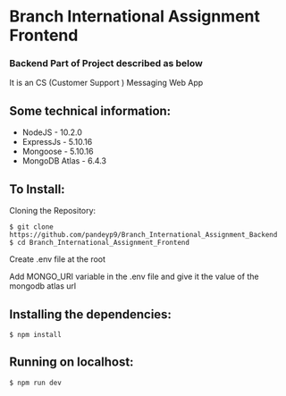 # Branch International Assignment Frontend

### Backend Part of Project described as below

It is an CS (Customer Support ) Messaging Web App

## Some technical information:

- NodeJS - 10.2.0
- ExpressJs - 5.10.16
- Mongoose - 5.10.16
- MongoDB Atlas - 6.4.3

## To Install:

Cloning the Repository:
```
$ git clone https://github.com/pandeyp9/Branch_International_Assignment_Backend
$ cd Branch_International_Assignment_Frontend
```
Create .env file at the root

Add MONGO_URI variable in the .env file and give it the value of the mongodb atlas url

## Installing the dependencies:
```
$ npm install
```
## Running on localhost:
```
$ npm run dev
```
